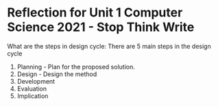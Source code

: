 # Reflection for Unit 1 Computer Science 2021 - Stop Think Write
 What are the steps in design cycle:
 There are 5 main steps in the design cycle
 1. Planning -  Plan for the proposed solution.
 2. Design - Design the method 
 3. Development
 4. Evaluation
 5. Implication
